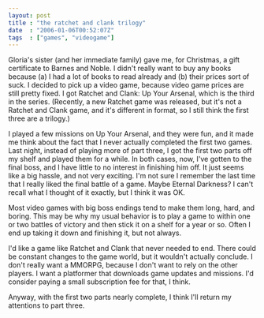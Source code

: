 ```yaml
---
layout: post
title : "the ratchet and clank trilogy"
date  : "2006-01-06T00:52:07Z"
tags  : ["games", "videogame"]
---
```

Gloria's sister (and her immediate family) gave me, for Christmas, a gift certificate to Barnes and Noble.  I didn't really want to buy any books because (a) I had a lot of books to read already and (b) their prices sort of suck.  I decided to pick up a video game, because video game prices are still pretty fixed.  I got Ratchet and Clank: Up Your Arsenal, which is the third in the series.  (Recently, a new Ratchet game was released, but it's not a Ratchet and Clank game, and it's different in format, so I still think the first three are a trilogy.)

I played a few missions on Up Your Arsenal, and they were fun, and it made me think about the fact that I never actually completed the first two games.  Last night, instead of playing more of part three, I got the first two parts off my shelf and played them for a while.  In both cases, now, I've gotten to the final boss, and I have little to no interest in finishing him off.  It just seems like a big hassle, and not very exciting.  I'm not sure I remember the last time that I really liked the final battle of a game.  Maybe Eternal Darkness?  I can't recall what I thought of it exactly, but I think it was OK.

Most video games with big boss endings tend to make them long, hard, and boring.  This may be why my usual behavior is to play a game to within one or two battles of victory and then stick it on a shelf for a year or so.  Often I end up taking it down and finishing it, but not always.

I'd like a game like Ratchet and Clank that never needed to end.  There could be constant changes to the game world, but it wouldn't actually conclude.  I don't really want a MMORPG, because I don't want to rely on the other players. I want a platformer that downloads game updates and missions.  I'd consider paying a small subscription fee for that, I think.

Anyway, with the first two parts nearly complete, I think I'll return my attentions to part three. 
